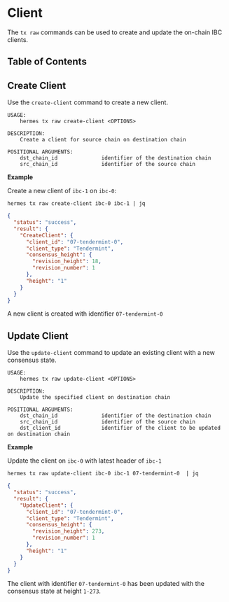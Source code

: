 # Client
The `tx raw` commands can be used to create and update the on-chain IBC clients.

## Table of Contents
<!-- toc -->

## Create Client
Use the `create-client` command to create a new client.

```shell
USAGE:
    hermes tx raw create-client <OPTIONS>

DESCRIPTION:
    Create a client for source chain on destination chain

POSITIONAL ARGUMENTS:
    dst_chain_id              identifier of the destination chain
    src_chain_id              identifier of the source chain

```

__Example__

Create a new client of `ibc-1` on `ibc-0`:

```shell
hermes tx raw create-client ibc-0 ibc-1 | jq
```

```json
{
  "status": "success",
  "result": {
    "CreateClient": {
      "client_id": "07-tendermint-0",
      "client_type": "Tendermint",
      "consensus_height": {
        "revision_height": 18,
        "revision_number": 1
      },
      "height": "1"
    }
  }
}
```

A new client is created with identifier `07-tendermint-0`

## Update Client
Use the `update-client` command to update an existing client with a new consensus state.

```shell
USAGE:
    hermes tx raw update-client <OPTIONS>

DESCRIPTION:
    Update the specified client on destination chain

POSITIONAL ARGUMENTS:
    dst_chain_id              identifier of the destination chain
    src_chain_id              identifier of the source chain
    dst_client_id             identifier of the client to be updated on destination chain
```

__Example__

Update the client on `ibc-0` with latest header of `ibc-1`

```shell
hermes tx raw update-client ibc-0 ibc-1 07-tendermint-0  | jq
```

```json
{
  "status": "success",
  "result": {
    "UpdateClient": {
      "client_id": "07-tendermint-0",
      "client_type": "Tendermint",
      "consensus_height": {
        "revision_height": 273,
        "revision_number": 1
      },
      "height": "1"
    }
  }
}
```

The client with identifier `07-tendermint-0` has been updated with the consensus state at height `1-273`.
